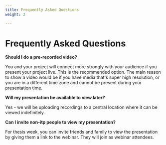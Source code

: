 ```yaml
---
title: Frequently Asked Questions
weight: 2

---
```


# Frequently Asked Questions

**Should I do a pre-recorded video?**

You and your project will connect more strongly with your audience if you present your project live. This is the recommended option. The main reason to show a video would be if you have media that's super high resolution, or you are in a different time zone and cannot be present during your presentation time. 

**Will my presentation be available to view later?**

Yes - we will be uploading recordings to a central location where it can be viewed indefinitely.

**Can I invite non-itp people to view my presentation?**

For thesis week, you can invite friends and family to view the presentation by giving them a link to the webinar.  They will join as webinar attendees.
